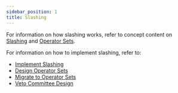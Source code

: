 ```yaml
---
sidebar_position: 1
title: Slashing
---
```


For information on how slashing works, refer to concept content on [Slashing](../../../../eigenlayer/concepts/slashing/slashing-concept.md) and
[Operator Sets](../../../../eigenlayer/concepts/operator-sets/operator-sets-concept).

For information on how to implement slashing, refer to: 
* [Implement Slashing](../../howto/build/slashing/implement-slashing)
* [Design Operator Sets](../../howto/build/slashing/design-operator-set.md)
* [Migrate to Operator Sets](../../howto/build/slashing/migrate-to-operatorsets.md)
* [Veto Committee Design](../../howto/build/slashing/slashing-veto-committee-design.md)